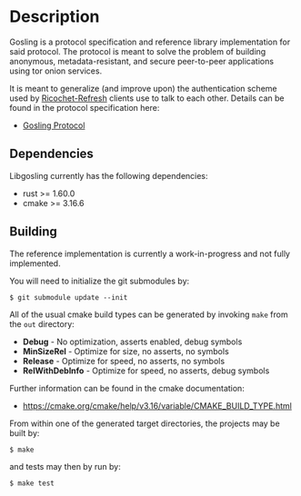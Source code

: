 # Description

Gosling is a protocol specification and reference library implementation for said protocol. The protocol is meant to solve the problem of building anonymous, metadata-resistant, and secure peer-to-peer applications using tor onion services.

It is meant to generalize (and improve upon) the authentication scheme used by [Ricochet-Refresh](https://github.com/blueprint-freespeech/ricochet-refresh) clients use to talk to each other. Details can be found in the protocol specification here:

- [Gosling Protocol](./docs/protocol.md)

## Dependencies

Libgosling currently has the following dependencies:

- rust >= 1.60.0
- cmake >= 3.16.6

## Building

The reference implementation is currently a work-in-progress and not fully implemented.

You will need to initialize the git submodules by:

```
$ git submodule update --init
```

All of the usual cmake build types can be generated by invoking `make` from the `out` directory:

- **Debug** - No optimization, asserts enabled, debug symbols
- **MinSizeRel** - Optimize for size, no asserts, no symbols
- **Release** - Optimize for speed, no asserts, no symbols
- **RelWithDebInfo** - Optimize for speed, no asserts, debug symbols

Further information can be found in the cmake documentation:
- https://cmake.org/cmake/help/v3.16/variable/CMAKE_BUILD_TYPE.html

From within one of the generated target directories, the projects may be built by:

```
$ make
```

and tests may then by run by:

```
$ make test
```